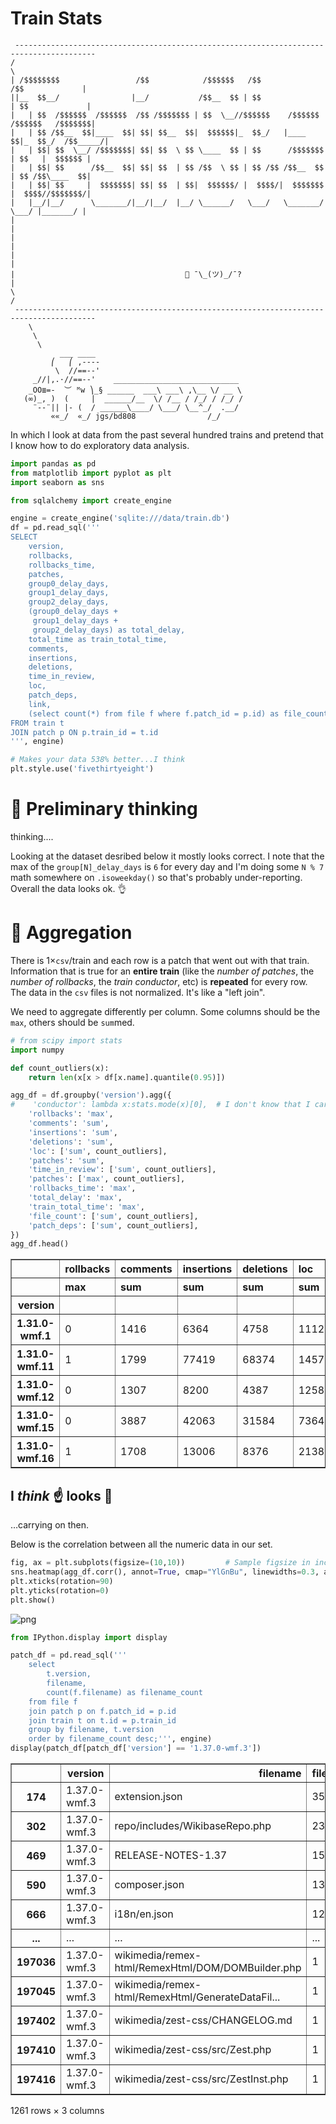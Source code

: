 # Train Stats

```
 ----------------------------------------------------------------------------------------
/                                                                                        \
| /$$$$$$$$                 /$$            /$$$$$$   /$$                 /$$             |
||__  $$__/                |__/           /$$__  $$ | $$                | $$             |
|   | $$  /$$$$$$  /$$$$$$  /$$ /$$$$$$$ | $$  \__//$$$$$$    /$$$$$$  /$$$$$$   /$$$$$$$|
|   | $$ /$$__  $$|____  $$| $$| $$__  $$|  $$$$$$|_  $$_/   |____  $$|_  $$_/  /$$_____/|
|   | $$| $$  \__/ /$$$$$$$| $$| $$  \ $$ \____  $$ | $$      /$$$$$$$  | $$   |  $$$$$$ |
|   | $$| $$      /$$__  $$| $$| $$  | $$ /$$  \ $$ | $$ /$$ /$$__  $$  | $$ /$$\____  $$|
|   | $$| $$     |  $$$$$$$| $$| $$  | $$|  $$$$$$/ |  $$$$/|  $$$$$$$  |  $$$$//$$$$$$$/|
|   |__/|__/      \_______/|__/|__/  |__/ \______/   \___/   \_______/   \___/ |_______/ |
|                                                                                        |
|                                                                                        |
|                                                                                        |
|                                      🚂 ¯\_(ツ)_/¯?                                     |
\                                                                                        /
 ----------------------------------------------------------------------------------------
    \     
     \     
      \      
           ___ ____
         ⎛   ⎛ ,----
          \  //==--'
     _//|,.·//==--'    ____________________________
    _OO≣=-  ︶ ᴹw ⎞_§ ______  ___\ ___\ ,\__ \/ __ \
   (∞)_, )  (     |  ______/__  \/ /__ / /_/ / /_/ /
     ¨--¨|| |- (  / ______\____/ \___/ \__^_/  .__/
         ««_/  «_/ jgs/bd808                /_/
```

In which I look at data from the past several hundred trains and pretend that I know how to do exploratory data analysis.


```python
import pandas as pd
from matplotlib import pyplot as plt
import seaborn as sns

from sqlalchemy import create_engine

engine = create_engine('sqlite:///data/train.db')
df = pd.read_sql('''
SELECT
    version,
    rollbacks,
    rollbacks_time,
    patches,
    group0_delay_days,
    group1_delay_days,
    group2_delay_days,
    (group0_delay_days +
     group1_delay_days +
     group2_delay_days) as total_delay,
    total_time as train_total_time,
    comments,
    insertions,
    deletions,
    time_in_review,
    loc,
    patch_deps,
    link,
    (select count(*) from file f where f.patch_id = p.id) as file_count
FROM train t
JOIN patch p ON p.train_id = t.id
''', engine)

# Makes your data 538% better...I think
plt.style.use('fivethirtyeight')
```

# 🧐 Preliminary thinking

thinking....

Looking at the dataset desribed below it mostly looks correct. I note that the max of the `group[N]_delay_days` is `6` for every day and I'm doing some `N % 7` math somewhere on `.isoweekday()` so that's probably under-reporting. Overall the data looks ok. 👌

# 📑 Aggregation

There is 1×`csv`/train and each row is a patch that went out with that train. Information that is true for an **entire train** (like the _number of patches_, the _number of rollbacks_, the _train conductor_, etc) is **repeated** for every row. The data in the `csv` files is not normalized. It's like a "left join".

We need to aggregate differently per column. Some columns should be the `max`, others should be `sum`med.


```python
# from scipy import stats
import numpy

def count_outliers(x):
    return len(x[x > df[x.name].quantile(0.95)])

agg_df = df.groupby('version').agg({
#    'conductor': lambda x:stats.mode(x)[0],  # I don't know that I care about this…keeping it here to save me from looking at StackOverflow®™©
    'rollbacks': 'max',
    'comments': 'sum',
    'insertions': 'sum',
    'deletions': 'sum',
    'loc': ['sum', count_outliers],
    'patches': 'sum',
    'time_in_review': ['sum', count_outliers],
    'patches': ['max', count_outliers],
    'rollbacks_time': 'max',
    'total_delay': 'max',
    'train_total_time': 'max',
    'file_count': ['sum', count_outliers],
    'patch_deps': ['sum', count_outliers],
})
agg_df.head()
```




<div>
<style scoped>
    .dataframe tbody tr th:only-of-type {
        vertical-align: middle;
    }

    .dataframe tbody tr th {
        vertical-align: top;
    }

    .dataframe thead tr th {
        text-align: left;
    }

    .dataframe thead tr:last-of-type th {
        text-align: right;
    }
</style>
<table border="1" class="dataframe">
  <thead>
    <tr>
      <th></th>
      <th>rollbacks</th>
      <th>comments</th>
      <th>insertions</th>
      <th>deletions</th>
      <th colspan="2" halign="left">loc</th>
      <th colspan="2" halign="left">patches</th>
      <th colspan="2" halign="left">time_in_review</th>
      <th>rollbacks_time</th>
      <th>total_delay</th>
      <th>train_total_time</th>
      <th colspan="2" halign="left">file_count</th>
      <th colspan="2" halign="left">patch_deps</th>
    </tr>
    <tr>
      <th></th>
      <th>max</th>
      <th>sum</th>
      <th>sum</th>
      <th>sum</th>
      <th>sum</th>
      <th>count_outliers</th>
      <th>max</th>
      <th>count_outliers</th>
      <th>sum</th>
      <th>count_outliers</th>
      <th>max</th>
      <th>max</th>
      <th>max</th>
      <th>sum</th>
      <th>count_outliers</th>
      <th>sum</th>
      <th>count_outliers</th>
    </tr>
    <tr>
      <th>version</th>
      <th></th>
      <th></th>
      <th></th>
      <th></th>
      <th></th>
      <th></th>
      <th></th>
      <th></th>
      <th></th>
      <th></th>
      <th></th>
      <th></th>
      <th></th>
      <th></th>
      <th></th>
      <th></th>
      <th></th>
    </tr>
  </thead>
  <tbody>
    <tr>
      <th>1.31.0-wmf.1</th>
      <td>0</td>
      <td>1416</td>
      <td>6364</td>
      <td>4758</td>
      <td>11122</td>
      <td>2</td>
      <td>399</td>
      <td>0</td>
      <td>243846663</td>
      <td>14</td>
      <td>0</td>
      <td>0</td>
      <td>180742</td>
      <td>1072</td>
      <td>13</td>
      <td>128</td>
      <td>2</td>
    </tr>
    <tr>
      <th>1.31.0-wmf.11</th>
      <td>1</td>
      <td>1799</td>
      <td>77419</td>
      <td>68374</td>
      <td>145793</td>
      <td>8</td>
      <td>335</td>
      <td>0</td>
      <td>222575732</td>
      <td>8</td>
      <td>5833</td>
      <td>0</td>
      <td>173546</td>
      <td>1109</td>
      <td>15</td>
      <td>425</td>
      <td>37</td>
    </tr>
    <tr>
      <th>1.31.0-wmf.12</th>
      <td>0</td>
      <td>1307</td>
      <td>8200</td>
      <td>4387</td>
      <td>12587</td>
      <td>4</td>
      <td>374</td>
      <td>0</td>
      <td>102222853</td>
      <td>5</td>
      <td>0</td>
      <td>0</td>
      <td>187456</td>
      <td>797</td>
      <td>6</td>
      <td>160</td>
      <td>9</td>
    </tr>
    <tr>
      <th>1.31.0-wmf.15</th>
      <td>0</td>
      <td>3887</td>
      <td>42063</td>
      <td>31584</td>
      <td>73647</td>
      <td>23</td>
      <td>756</td>
      <td>0</td>
      <td>554129449</td>
      <td>21</td>
      <td>0</td>
      <td>0</td>
      <td>188190</td>
      <td>2668</td>
      <td>30</td>
      <td>469</td>
      <td>29</td>
    </tr>
    <tr>
      <th>1.31.0-wmf.16</th>
      <td>1</td>
      <td>1708</td>
      <td>13006</td>
      <td>8376</td>
      <td>21382</td>
      <td>4</td>
      <td>288</td>
      <td>0</td>
      <td>184008614</td>
      <td>16</td>
      <td>431612</td>
      <td>12</td>
      <td>562921</td>
      <td>1999</td>
      <td>22</td>
      <td>150</td>
      <td>8</td>
    </tr>
  </tbody>
</table>
</div>



## I _think_ ☝️ looks 🌠

…carrying on then.

Below is the correlation between all the numeric data in our set.


```python
fig, ax = plt.subplots(figsize=(10,10))         # Sample figsize in inches
sns.heatmap(agg_df.corr(), annot=True, cmap="YlGnBu", linewidths=0.3, annot_kws={"size": 8}, ax=ax)
plt.xticks(rotation=90)
plt.yticks(rotation=0)
plt.show()
```


    
![png](README_files/README_7_0.png)
    



```python
from IPython.display import display

patch_df = pd.read_sql('''
    select
        t.version,
        filename,
        count(f.filename) as filename_count
    from file f
    join patch p on f.patch_id = p.id
    join train t on t.id = p.train_id
    group by filename, t.version
    order by filename_count desc;''', engine)
display(patch_df[patch_df['version'] == '1.37.0-wmf.3'])
```


<div>
<style scoped>
    .dataframe tbody tr th:only-of-type {
        vertical-align: middle;
    }

    .dataframe tbody tr th {
        vertical-align: top;
    }

    .dataframe thead th {
        text-align: right;
    }
</style>
<table border="1" class="dataframe">
  <thead>
    <tr style="text-align: right;">
      <th></th>
      <th>version</th>
      <th>filename</th>
      <th>filename_count</th>
    </tr>
  </thead>
  <tbody>
    <tr>
      <th>174</th>
      <td>1.37.0-wmf.3</td>
      <td>extension.json</td>
      <td>35</td>
    </tr>
    <tr>
      <th>302</th>
      <td>1.37.0-wmf.3</td>
      <td>repo/includes/WikibaseRepo.php</td>
      <td>23</td>
    </tr>
    <tr>
      <th>469</th>
      <td>1.37.0-wmf.3</td>
      <td>RELEASE-NOTES-1.37</td>
      <td>15</td>
    </tr>
    <tr>
      <th>590</th>
      <td>1.37.0-wmf.3</td>
      <td>composer.json</td>
      <td>13</td>
    </tr>
    <tr>
      <th>666</th>
      <td>1.37.0-wmf.3</td>
      <td>i18n/en.json</td>
      <td>12</td>
    </tr>
    <tr>
      <th>...</th>
      <td>...</td>
      <td>...</td>
      <td>...</td>
    </tr>
    <tr>
      <th>197036</th>
      <td>1.37.0-wmf.3</td>
      <td>wikimedia/remex-html/RemexHtml/DOM/DOMBuilder.php</td>
      <td>1</td>
    </tr>
    <tr>
      <th>197045</th>
      <td>1.37.0-wmf.3</td>
      <td>wikimedia/remex-html/RemexHtml/GenerateDataFil...</td>
      <td>1</td>
    </tr>
    <tr>
      <th>197402</th>
      <td>1.37.0-wmf.3</td>
      <td>wikimedia/zest-css/CHANGELOG.md</td>
      <td>1</td>
    </tr>
    <tr>
      <th>197410</th>
      <td>1.37.0-wmf.3</td>
      <td>wikimedia/zest-css/src/Zest.php</td>
      <td>1</td>
    </tr>
    <tr>
      <th>197416</th>
      <td>1.37.0-wmf.3</td>
      <td>wikimedia/zest-css/src/ZestInst.php</td>
      <td>1</td>
    </tr>
  </tbody>
</table>
<p>1261 rows × 3 columns</p>
</div>



```python

```
